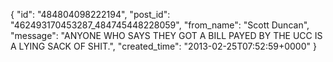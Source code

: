  {
   "id": "484804098222194",
   "post_id": "462493170453287_484745448228059",
   "from_name": "Scott Duncan",
   "message": "ANYONE WHO SAYS THEY GOT A BILL PAYED BY THE UCC IS A LYING SACK OF SHIT.",
   "created_time": "2013-02-25T07:52:59+0000"
 }
